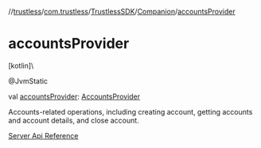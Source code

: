 //[trustless](../../../../index.md)/[com.trustless](../../index.md)/[TrustlessSDK](../index.md)/[Companion](index.md)/[accountsProvider](accounts-provider.md)

# accountsProvider

[kotlin]\

@JvmStatic

val [accountsProvider](accounts-provider.md): [AccountsProvider](../../../com.trustless.providers/-accounts-provider/index.md)

Accounts-related operations, including creating account, getting accounts and account details, and close account.

[Server Api Reference](https://developer.staq.io/docs/apis/accounts)
